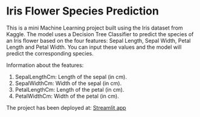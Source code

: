 # Iris Flower Species Prediction

This is a mini Machine Learning project built using the Iris dataset from Kaggle. The model uses a Decision Tree Classifier
to predict the species of an Iris flower based on the four features: Sepal Length, Sepal Width, Petal Length and Petal 
Width. You can input these values and the model will predict the corresponding species.

Information about the features:
1. SepalLengthCm: Length of the sepal (in cm).
2. SepalWidthCm: Width of the sepal (in cm).
3. PetalLengthCm: Length of the petal (in cm).
4. PetalWidthCm: Width of the petal (in cm).


The project has been deployed at: [Streamlit app](https://iris-classification-decision-tree.streamlit.app/)
